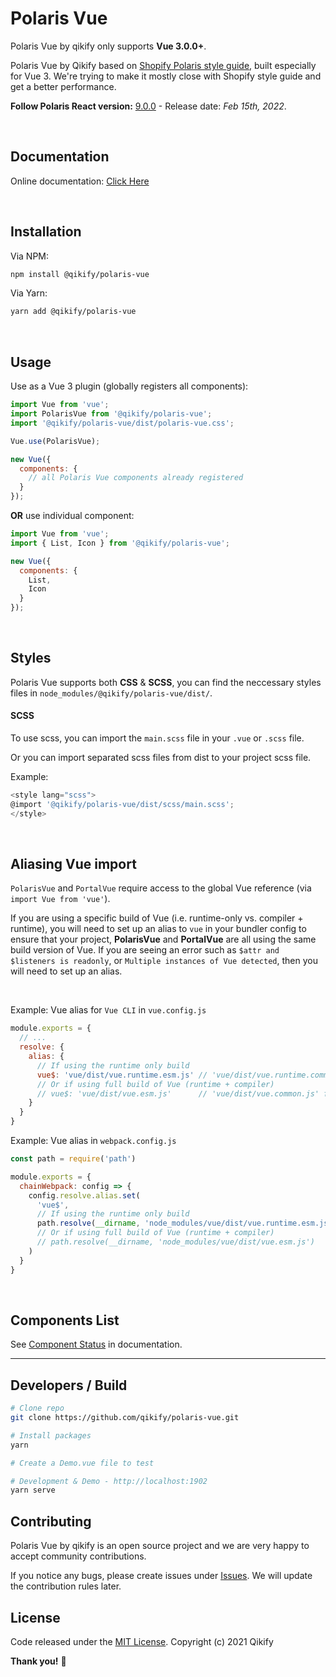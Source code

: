 # Polaris Vue

Polaris Vue by qikify only supports **Vue 3.0.0+**.

Polaris Vue by Qikify based on [Shopify Polaris style guide](https://polaris.shopify.com/), built especially for Vue 3.
We're trying to make it mostly close with Shopify style guide and get a better performance.

**Follow Polaris React version:** [9.0.0](https://github.com/Shopify/polaris-react/releases/tag/v9.0.0) - Release date: *Feb 15th, 2022*.

<br/>

## Documentation

Online documentation: [Click Here](https://qikify.github.io/polaris-vue/)

<br/>

## Installation

Via NPM:

```bash
npm install @qikify/polaris-vue
```

Via Yarn:

```bash
yarn add @qikify/polaris-vue
```

<br/>

## Usage

Use as a Vue 3 plugin (globally registers all components):

```js
import Vue from 'vue';
import PolarisVue from '@qikify/polaris-vue';
import '@qikify/polaris-vue/dist/polaris-vue.css';

Vue.use(PolarisVue);

new Vue({
  components: {
    // all Polaris Vue components already registered
  }
});
```

**OR** use individual component:

```js
import Vue from 'vue';
import { List, Icon } from '@qikify/polaris-vue';

new Vue({
  components: {
    List,
    Icon
  }
});
```

<br/>

## **Styles**

Polaris Vue supports both **CSS** & **SCSS**, you can find the neccessary styles files in `node_modules/@qikify/polaris-vue/dist/`.

#### **SCSS**

To use scss, you can import the `main.scss` file in your `.vue` or `.scss` file.

Or you can import separated scss files from dist to your project scss file.

Example:

```javascript
<style lang="scss">
@import '@qikify/polaris-vue/dist/scss/main.scss';
</style>
```

<br/>

## Aliasing Vue import

`PolarisVue` and `PortalVue` require access to the global Vue reference (via `import Vue from 'vue'`).

If you are using a specific build of Vue (i.e. runtime-only vs. compiler + runtime), you will need to set up an alias to `vue` in your bundler config to ensure that your project, **PolarisVue** and **PortalVue** are all using the same build version of Vue. If you are seeing an error such as `$attr and $listeners is readonly`, or `Multiple instances of Vue detected`, then you will need to set up an alias.

<br/>

Example: Vue alias for `Vue CLI` in `vue.config.js`

```js
module.exports = {
  // ...
  resolve: {
    alias: {
      // If using the runtime only build
      vue$: 'vue/dist/vue.runtime.esm.js' // 'vue/dist/vue.runtime.common.js' for webpack 1
      // Or if using full build of Vue (runtime + compiler)
      // vue$: 'vue/dist/vue.esm.js'      // 'vue/dist/vue.common.js' for webpack 1
    }
  }
}
```

Example: Vue alias in `webpack.config.js`

```js
const path = require('path')

module.exports = {
  chainWebpack: config => {
    config.resolve.alias.set(
      'vue$',
      // If using the runtime only build
      path.resolve(__dirname, 'node_modules/vue/dist/vue.runtime.esm.js')
      // Or if using full build of Vue (runtime + compiler)
      // path.resolve(__dirname, 'node_modules/vue/dist/vue.esm.js')
    )
  }
}
```

<br/>

## Components List

See [Component Status](https://qikify.github.io/polaris-vue/?path=/docs/component-status--page) in documentation.

---

## Developers / Build

```bash
# Clone repo
git clone https://github.com/qikify/polaris-vue.git

# Install packages
yarn

# Create a Demo.vue file to test

# Development & Demo - http://localhost:1902
yarn serve
```

## Contributing

Polaris Vue by qikify is an open source project and we are very happy to accept community contributions.

If you notice any bugs, please create issues under [Issues](https://github.com/qikify/polaris-vue/issues).
We will update the contribution rules later.

## License

Code released under the  [MIT License](https://github.com/qikify/polaris-vue/LICENSE).
Copyright (c) 2021 Qikify

**Thank you!** :tada:
